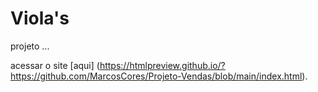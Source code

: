 # Viola's 

projeto ...

acessar o site  [aqui] (https://htmlpreview.github.io/?https://github.com/MarcosCores/Projeto-Vendas/blob/main/index.html).
